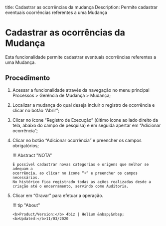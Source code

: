 title: Cadastrar as ocorrências da mudança
Description: Permite cadastrar eventuais ocorrências referentes a uma Mudança
# Cadastrar as ocorrências da Mudança

Esta funcionalidade permite cadastrar eventuais ocorrências referentes a uma Mudança.

Procedimento
------------

1.  Acessar a funcionalidade através da navegação no menu principal Processos \>
    Gerência de Mudança \> Mudança;

2.  Localizar a mudança do qual deseja incluir o registro de ocorrência e clicar
    no botão “Abrir”;

3.  Clicar no ícone “Registro de Execução” (último ícone ao lado direito da
    tela, abaixo do campo de pesquisa) e em seguida apertar em “Adicionar
    ocorrência”;

4.  Clicar no botão “Adicionar ocorrência” e preencher os campos obrigatórios;

    !!! Abstract "NOTA"
        
        É possível cadastrar novas categorias e origens que melhor se adequam a
        ocorrência, ao clicar no ícone “+” e preencher os campos necessários.  
        No histórico fica registrado todas as ações realizadas desde a criação até o encerramento, servindo como Auditoria.

5.  Clicar em “Gravar” para efetuar a operação.

    !!! tip "About"

        <b>Product/Version:</b> 4biz | Helium &nbsp;&nbsp;
        <b>Updated:</b>11/03/2020

